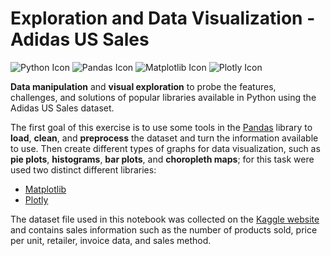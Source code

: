 # Exploration and Data Visualization - Adidas US Sales
![Python Icon](https://camo.githubusercontent.com/a1b2dac5667822ee0d98ae6d799da61987fd1658dfeb4d2ca6e3c99b1535ebd8/68747470733a2f2f696d672e736869656c64732e696f2f62616467652f707974686f6e2d3336373041303f7374796c653d666f722d7468652d6261646765266c6f676f3d707974686f6e266c6f676f436f6c6f723d666664643534) ![Pandas Icon](https://camo.githubusercontent.com/f737c8a9e60949e59f80fcca0b0019df76efb3c8ae56d38736bb93e44b447000/68747470733a2f2f696d672e736869656c64732e696f2f62616467652f70616e6461732d2532333135303435382e7376673f7374796c653d666f722d7468652d6261646765266c6f676f3d70616e646173266c6f676f436f6c6f723d7768697465) ![Matplotlib Icon](https://camo.githubusercontent.com/51666cffddd2b2a42315db6012dbfc823f8d408ac26b29c1308836be5cc5f724/68747470733a2f2f696d672e736869656c64732e696f2f62616467652f4d6174706c6f746c69622d6461726b626c75653f7374796c653d666f722d7468652d6261646765266c6f676f3d707974686f6e266c6f676f436f6c6f723d7768697465) ![Plotly Icon](https://camo.githubusercontent.com/2f9c3edd9ff2d48dd262b930c3f5faf9d5956ae61661f2df1d4c941f143d36c8/68747470733a2f2f696d672e736869656c64732e696f2f62616467652f506c6f746c792d2532333346344637352e7376673f7374796c653d666f722d7468652d6261646765266c6f676f3d706c6f746c79266c6f676f436f6c6f723d7768697465)

**Data manipulation** and **visual exploration** to probe the features, challenges, and solutions of popular libraries available in Python using the Adidas US Sales dataset.

The first goal of this exercise is to use some tools in the [Pandas](https://pandas.pydata.org/) library to **load**, **clean**, and **preprocess** the dataset and turn the information available to use. Then create different types of graphs for data visualization, such as **pie plots**, **histograms**,  **bar plots**, and **choropleth maps**; for this task were used two distinct different libraries:

 - [Matplotlib](https://matplotlib.org/)
 - [Plotly](https://plotly.com/)

The dataset file used in this notebook was collected on the [Kaggle website](https://www.kaggle.com/datasets/heemalichaudhari/adidas-sales-dataset) and contains sales information such as the number of products sold, price per unit, retailer, invoice data, and sales method.
